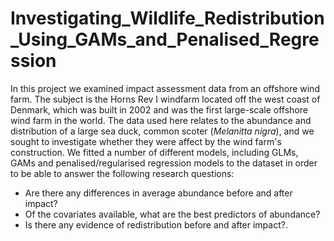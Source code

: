 # Investigating_Wildlife_Redistribution_Using_GAMs_and_Penalised_Regression

In this project we examined impact assessment data from an offshore wind farm. The subject is the Horns Rev I windfarm located off the west coast of Denmark, which was built in 2002 and was the first large-scale offshore wind farm in the world. The data used here relates to the abundance and distribution of a large sea duck, common scoter (*Melanitta nigra*), and we sought to investigate whether they were affect by the wind farm's construction. We fitted a number of different models, including GLMs, GAMs and penalised/regularised regression models to the dataset in order to be able to answer the following research questions:

* Are there any differences in average abundance before and after impact?
* Of the covariates available, what are the best predictors of abundance?
* Is there any evidence of redistribution before and after impact?. 
